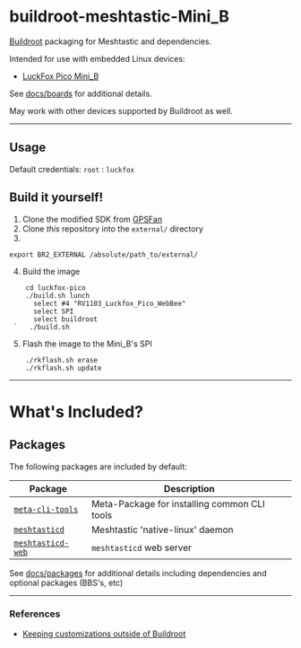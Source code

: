 # buildroot-meshtastic-Mini_B

[Buildroot](https://buildroot.org/) packaging for Meshtastic and dependencies.

Intended for use with embedded Linux devices:
- [LuckFox Pico Mini_B](https://wiki.luckfox.com/luckfox-pico/luckfox-pico-quick-start/)

See [docs/boards](/docs/boards.md) for additional details.

May work with other devices supported by Buildroot as well.

---

## Usage


Default credentials: `root` : `luckfox`

## Build it yourself!

1. Clone the modified SDK from [GPSFan](https://github.com/GPSFan/buildroot-meshtastic-Mini_B.git)
2. Clone *this* repository into the `external/` directory
3. 

    export BR2_EXTERNAL /absolute/path_to/external/

4. Build the image
```
    cd luckfox-pico
    ./build.sh lunch
      select #4 "RV1103_Luckfox_Pico_WebBee"
      select SPI
      select buildroot
 `   ./build.sh
```
5. Flash the image to the Mini_B's SPI
```
    ./rkflash.sh erase
    ./rkflash.sh update
```
---

# What's Included?

## Packages

The following packages are included by default:

| Package                                                                     | Description                                  |
| --------------------------------------------------------------------------- | -------------------------------------------- |
| [`meta-cli-tools`](/package/meta-cli-tools)                                 | Meta-Package for installing common CLI tools |
| [`meshtasticd`](/package/meshtasticd)                                       | Meshtastic 'native-linux' daemon             |
| [`meshtasticd-web`](/package/meshtasticd-web)                               | `meshtasticd` web server                     |

See [docs/packages](/docs/packages.md) for additional details including dependencies and optional packages (BBS's, etc)

---

### References
- [Keeping customizations outside of Buildroot](https://buildroot.org/downloads/manual/manual.html#outside-br-custom)
